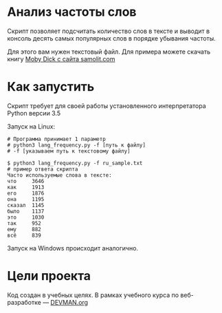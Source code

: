 # Анализ частоты слов

Скрипт позволяет подсчитать количество слов в тексте и выводит в консоль десять самых популярных слов в порядке убывания частоты. 

Для этого вам нужен текстовый файл. Для примера можете скачать книгу [Moby Dick с сайта samolit.com](http://samolit.com/downloads/download.php?book_id=4862&format=txt)

# Как запустить

Скрипт требует для своей работы установленного интерпретатора Python версии 3.5

Запуск на Linux:

```#!bash
# Программа принимает 1 параметр
# python3 lang_frequency.py -f [путь к файлу]
# -f [указываем путь к текстовому файлу]

$ python3 lang_frequency.py -f ru_sample.txt
# пример ответа скрипта
Часто используемые слова в тексте:
что     3646
как     1913
его     1876
она     1195
сказал  1145
было    1137
это     1030
так     952
ему     882
всё     839

```

Запуск на Windows происходит аналогично.

# Цели проекта

Код создан в учебных целях. В рамках учебного курса по веб-разработке ― [DEVMAN.org](https://devman.org)
